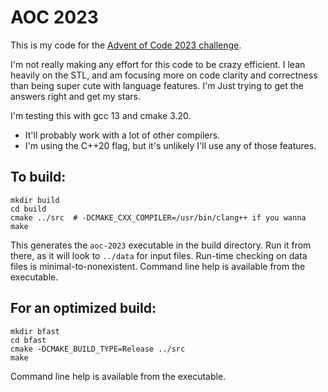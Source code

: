 # AOC 2023

This is my code for the [Advent of Code 2023 challenge](https://adventofcode.com/2023).

I'm not really making any effort for this code to be crazy efficient. I lean heavily on the
STL, and am focusing more on code clarity and correctness than being super cute with language
features. I'm Just trying to get the answers right and get my stars.

I'm testing this with gcc 13 and cmake 3.20.

* It'll probably work with a lot of other compilers. 
* I'm using the C++20 flag, but it's unlikely I'll use any of those features.

## To build:
```
mkdir build
cd build
cmake ../src  # -DCMAKE_CXX_COMPILER=/usr/bin/clang++ if you wanna
make
```

This generates the `aoc-2023` executable in the build directory. Run it from there, as it will look to `../data` for input files.
Run-time checking on data files is minimal-to-nonexistent. Command line help is available from the executable.

## For an optimized build:
```
mkdir bfast
cd bfast
cmake -DCMAKE_BUILD_TYPE=Release ../src
make
```

Command line help is available from the executable.


